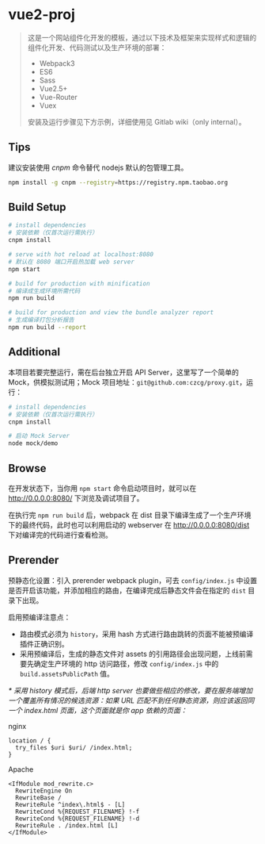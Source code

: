# vue2-proj

> 这是一个网站组件化开发的模板，通过以下技术及框架来实现样式和逻辑的组件化开发、代码测试以及生产环境的部署：
> - Webpack3
> - ES6
> - Sass
> - Vue2.5+
> - Vue-Router
> - Vuex
>
> 安装及运行步骤见下方示例，详细使用见 Gitlab wiki（only internal）。

## Tips
建议安装使用 _cnpm_ 命令替代 nodejs 默认的包管理工具。
``` bash
npm install -g cnpm --registry=https://registry.npm.taobao.org
```

## Build Setup

``` bash
# install dependencies
# 安装依赖（仅首次运行需执行）
cnpm install

# serve with hot reload at localhost:8080
# 默认在 8080 端口开启热加载 web server
npm start

# build for production with minification
# 编译成生成环境所需代码
npm run build

# build for production and view the bundle analyzer report
# 生成编译打包分析报告
npm run build --report
```

## Additional
本项目若要完整运行，需在后台独立开启 API Server，这里写了一个简单的 Mock，供模拟测试用；Mock 项目地址：`git@github.com:czcg/proxy.git`，运行：

``` bash
# install dependencies
# 安装依赖（仅首次运行需执行）
cnpm install

# 启动 Mock Server
node mock/demo
```

## Browse
在开发状态下，当你用 `npm start` 命令启动项目时，就可以在 <http://0.0.0.0:8080/> 下浏览及调试项目了。

在执行完 `npm run build` 后，webpack 在 dist 目录下编译生成了一个生产环境下的最终代码，此时也可以利用启动的 webserver 在 <http://0.0.0.0:8080/dist> 下对编译完的代码进行查看检测。

## Prerender
预静态化设置：引入 prerender webpack plugin，可去 `config/index.js` 中设置是否开启该功能，并添加相应的路由，在编译完成后静态文件会在指定的 `dist` 目录下出现。

启用预编译注意点：
- 路由模式必须为 `history`，采用 hash 方式进行路由跳转的页面不能被预编译插件正确识别。
- 采用预编译后，生成的静态文件对 assets 的引用路径会出现问题，上线前需要先确定生产环境的 http 访问路径，修改 `config/index.js` 中的 `build.assetsPublicPath` 值。

_* 采用 history 模式后，后端 http server 也要做些相应的修改，要在服务端增加一个覆盖所有情况的候选资源：如果 URL 匹配不到任何静态资源，则应该返回同一个 index.html 页面，这个页面就是你 app 依赖的页面：_

nginx
```
location / {
  try_files $uri $uri/ /index.html;
}
```
Apache
```
<IfModule mod_rewrite.c>
  RewriteEngine On
  RewriteBase /
  RewriteRule ^index\.html$ - [L]
  RewriteCond %{REQUEST_FILENAME} !-f
  RewriteCond %{REQUEST_FILENAME} !-d
  RewriteRule . /index.html [L]
</IfModule>
```
